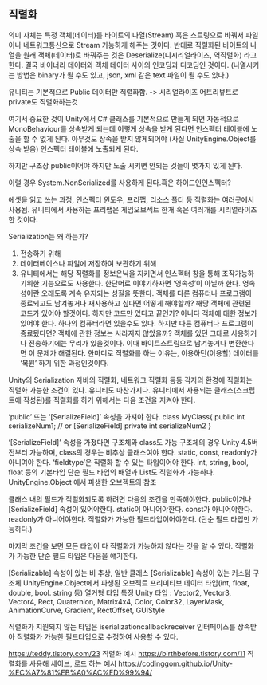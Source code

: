 ## 직렬화
의미 자체는 특정 객체(데이터)를 바이트의 나열(Stream) 혹은 스트링으로 바꿔서 파일이나 네트워크통신으로 Stream 가능하게 해주는 것이다. 반대로 직렬화된 바이트의 나열을 원래 객체(데이터)로 바꿔주는 것은 Deserialize(디시리얼라이즈, 역직렬화) 라고 한다. 결국 바이너리 데이터와 객체 데이터 사이의 인코딩과 디코딩인 것이다.
(나열시키는 방법은 binary가 될 수도 있고, json, xml 같은 text 파일이 될 수도 있다.)

유니티는 기본적으로 Public 데이터만 직렬화함. -> 시리얼라이즈 어트리뷰트로 private도 직렬화하는것

여기서 중요한 것이 Unity에서 C# 클래스를 기본적으로 만들게 되면 자동적으로 MonoBehaviour를 상속받게 되는데 이렇게 상속을 받게 된다면 인스펙터 테이블에 노출을 할 수 없게 된다.
아무것도 상속을 받지 않게되어야 (사실 UnityEngine.Object를 상속 받음) 인스펙터 테이블에 노출되게 된다.

하지만 구조상 public이어야 하지만 노출 시키면 안되는 것들이 몇가지 있게 된다.

이럴 경우 System.NonSerialized를 사용하게 된다.혹은 하이드인인스펙터?

에셋을 읽고 쓰는 과정, 인스펙터 윈도우, 프리팹, 리소스 폴더 등 직렬화는 여러곳에서 사용됨.
유니티에서 사용하는 프리팹은 게임오브젝트 한개 혹은 여러개를 시리얼라이즈 한 것이다.

Serialization는 왜 하는가?
1. 전송하기 위해
2. 데이터베이스나 파일에 저장하여 보관하기 위해
3. 유니티에서는 해당 직렬화를 정보은닉을 지키면서 인스펙터 창을 통해 조작가능하기위한 기능으로도 사용한다.
한단어로 이야기하자면 ‘영속성’이 아닐까 한다. 영속성이란 오래도록 계속 유지되는 성질을 뜻한다. 객체를 다른 컴퓨터나 프로그램이 종료되고도 남겨놓거나 재사용하고 싶다면 어떻게 해야할까? 해당 객체에 관련된 코드가 있어야 할것이다. 하지만 코드만 있다고 끝인가? 아니다 객체에 대한 정보가 있어야 한다. 하나의 컴퓨터라면 있을수도 있다. 하지만 다른 컴퓨터나 프로그램이 종료됬다면? 객체에 관한 정보는 사라지지 않았을까? 객체를 있던 그대로 사용하거나 전송하기에는 무리가 있을것이다. 이때 바이트스트림으로 남겨놓거나 변환한다면 이 문제가 해결된다. 한마디로 직렬화를 하는 이유는, 이용하던(이용할) 데이터를 ‘복원’ 하기 위한 과정인것이다.

Unity의 Serialization
자바의 직렬화, 네트워크 직렬화 등등 각자의 환경에 직렬화는 직렬화 가능한 조건이 있다. 유니티도 마찬가지다. 유니티에서 사용되는 클래스(스크립트에 작성된)를 직렬화를 하기 위해서는 다음 조건을 지켜야 한다.

‘public’ 또는 ‘[SerializeField]’ 속성을 가져야 한다.
class MyClass{ public int serializeNum1; // or [SerializeField] private int serializeNum2 }

‘[SerializeField]’ 속성을 가졌다면 구조체와 class도 가능
구조체의 경우 Unity 4.5버전부터 가능하며, class의 경우는 비추상 클래스여야 한다.
static, const, readonly가 아니여야 한다.
‘fieldtype’은 직렬화 할 수 있는 타입이어야 한다.
int, string, bool, float 등의 기본타입
단순 필드 타입의 배열과 List<T>도 직렬화가 가능하다.
UnityEngine.Object 에서 파생한 오브젝트의 참조

클래스 내의 필드가 직렬화되도록 하려면 다음의 조건을 만족해야한다.
public이거나 [SerializeField] 속성이 있어야한다.
static이 아니어야한다.
const가 아니어야한다.
readonly가 아니어야한다.
직렬화가 가능한 필드타입이어야한다. (단순 필드 타입만 가능하다.)

마지막 조건을 보면 모든 타입이 다 직렬화가 가능하지 않다는 것을 알 수 있다.
직렬화가 가능한 단순 필드 타입은 다음을 얘기한다.

[Serializable] 속성이 있는 비 추상, 일반 클래스
[Serializable] 속성이 있는 커스텀 구조체
UnityEngine.Object에서 파생된 오브젝트
프리미티브 데이터 타입(int, float, double, bool. string 등)
열거형 타입
특정 Unity 타입 : Vector2, Vector3, Vector4, Rect, Quaternion, Matrix4x4, Color, Color32, LayerMask, AnimationCurve, Gradient, RectOffset, GUIStyle

직렬화가 지원되지 않는 타입은 iserializationcallbackreceiver 인터페이스를 상속받아 직렬화가 가능한
필드타입으로 수정하여 사용할 수 있다.
  
  
https://teddy.tistory.com/23 직렬화 예시
https://birthbefore.tistory.com/11 직렬화를 사용해 세이브, 로드 하는 예시
https://codinggom.github.io/Unity-%EC%A7%81%EB%A0%AC%ED%99%94/
